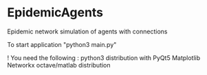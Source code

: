 # EpidemicAgents
Epidemic network simulation of agents with connections

To start application "python3 main.py"

! You need the following :
    python3 distribution with
        PyQt5
        Matplotlib
        Networkx
    octave/matlab distribution
